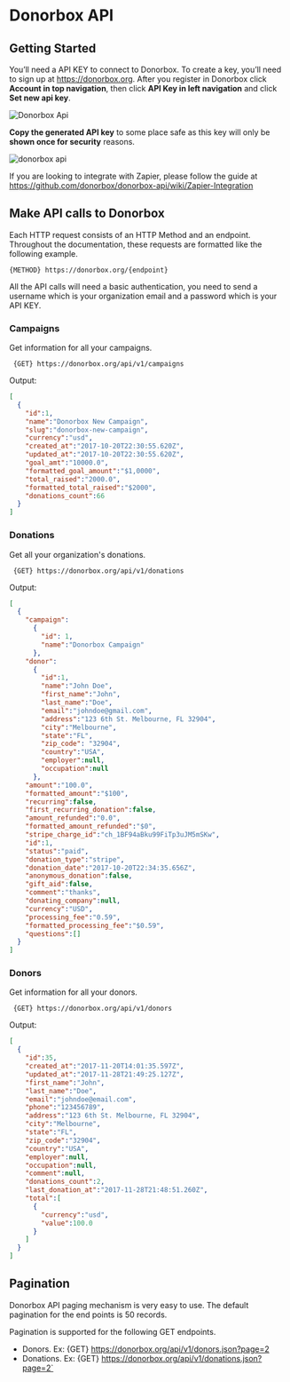 # Donorbox API

## Getting Started


You’ll need a API KEY to connect to Donorbox. To create a key, you’ll need to sign up at https://donorbox.org. After you register in Donorbox click **Account in top navigation**, then click **API Key in left navigation** and click **Set new api key**. 

![Donorbox Api](https://github.com/donorbox/donorbox/wiki/images/zapier/dbox_zap_02_api_key.png)


**Copy the generated API key** to some place safe as this key will only be **shown once for security** reasons.

![donorbox api](https://github.com/donorbox/donorbox/wiki/images/zapier/dbox_zap_03_api_key.png)

If you are looking to integrate with Zapier, please follow the guide at https://github.com/donorbox/donorbox-api/wiki/Zapier-Integration

## Make API calls to Donorbox

Each HTTP request consists of an HTTP Method and an endpoint. Throughout the documentation, these requests are formatted like the following example.

` {METHOD} https://donorbox.org/{endpoint} `

All the API calls will need a basic authentication, you need to send a username which is your organization email and a password which is your API KEY.
### Campaigns

Get information for all your campaigns.

` {GET} https://donorbox.org/api/v1/campaigns`

Output:

```json
[
  {
    "id":1,
    "name":"Donorbox New Campaign",
    "slug":"donorbox-new-campaign",
    "currency":"usd",
    "created_at":"2017-10-20T22:30:55.620Z",
    "updated_at":"2017-10-20T22:30:55.620Z",
    "goal_amt":"10000.0",
    "formatted_goal_amount":"$1,0000",
    "total_raised":"2000.0",
    "formatted_total_raised":"$2000",
    "donations_count":66
  }
]
```



### Donations

Get all your organization's donations.

` {GET} https://donorbox.org/api/v1/donations`

Output:

```json
[ 
  {
    "campaign":
      {
        "id": 1,
        "name":"Donorbox Campaign"
      },
    "donor":
      {
        "id":1,
        "name":"John Doe",
        "first_name":"John",
        "last_name":"Doe",
        "email":"johndoe@gmail.com",
        "address":"123 6th St. Melbourne, FL 32904",
        "city":"Melbourne",
        "state":"FL",
        "zip_code": "32904",
        "country":"USA",
        "employer":null,
        "occupation":null
      },
    "amount":"100.0",
    "formatted_amount":"$100",
    "recurring":false,
    "first_recurring_donation":false,
    "amount_refunded":"0.0",
    "formatted_amount_refunded":"$0",
    "stripe_charge_id":"ch_1BF94aBku99FiTp3uJM5mSKw",
    "id":1,
    "status":"paid",
    "donation_type":"stripe",
    "donation_date":"2017-10-20T22:34:35.656Z",
    "anonymous_donation":false,
    "gift_aid":false,
    "comment":"thanks",
    "donating_company":null,
    "currency":"USD",
    "processing_fee":"0.59",
    "formatted_processing_fee":"$0.59",
    "questions":[]
  }
]
```
### Donors

Get information for all your donors.

` {GET} https://donorbox.org/api/v1/donors`

Output:

```json
[
  {
    "id":35,
    "created_at":"2017-11-20T14:01:35.597Z",
    "updated_at":"2017-11-28T21:49:25.127Z",
    "first_name":"John",
    "last_name":"Doe",
    "email":"johndoe@email.com",
    "phone":"123456789",
    "address":"123 6th St. Melbourne, FL 32904",
    "city":"Melbourne",
    "state":"FL",
    "zip_code":"32904",
    "country":"USA",
    "employer":null,
    "occupation":null,
    "comment":null,
    "donations_count":2,
    "last_donation_at":"2017-11-28T21:48:51.260Z",
    "total":[
      {
        "currency":"usd",
        "value":100.0
      }
    ]
  }
]
```

## Pagination

Donorbox API paging mechanism is very easy to use. The default pagination for the end points is 50 records.

Pagination is supported for the following GET endpoints.

* Donors. Ex: {GET} https://donorbox.org/api/v1/donors.json?page=2
* Donations. Ex: {GET} https://donorbox.org/api/v1/donations.json?page=2`
